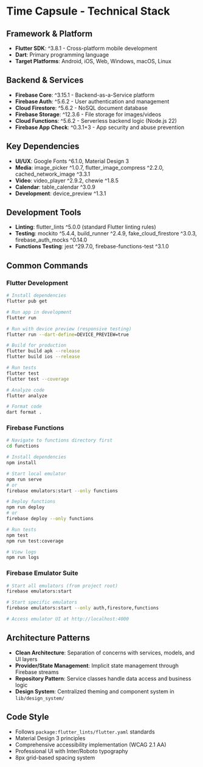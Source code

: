 # Time Capsule - Technical Stack

## Framework & Platform
- **Flutter SDK**: ^3.8.1 - Cross-platform mobile development
- **Dart**: Primary programming language
- **Target Platforms**: Android, iOS, Web, Windows, macOS, Linux

## Backend & Services
- **Firebase Core**: ^3.15.1 - Backend-as-a-Service platform
- **Firebase Auth**: ^5.6.2 - User authentication and management
- **Cloud Firestore**: ^5.6.2 - NoSQL document database
- **Firebase Storage**: ^12.3.6 - File storage for images/videos
- **Cloud Functions**: ^5.6.2 - Serverless backend logic (Node.js 22)
- **Firebase App Check**: ^0.3.1+3 - App security and abuse prevention

## Key Dependencies
- **UI/UX**: Google Fonts ^6.1.0, Material Design 3
- **Media**: image_picker ^1.0.7, flutter_image_compress ^2.2.0, cached_network_image ^3.3.1
- **Video**: video_player ^2.9.2, chewie ^1.8.5
- **Calendar**: table_calendar ^3.0.9
- **Development**: device_preview ^1.3.1

## Development Tools
- **Linting**: flutter_lints ^5.0.0 (standard Flutter linting rules)
- **Testing**: mockito ^5.4.4, build_runner ^2.4.9, fake_cloud_firestore ^3.0.3, firebase_auth_mocks ^0.14.0
- **Functions Testing**: jest ^29.7.0, firebase-functions-test ^3.1.0

## Common Commands

### Flutter Development
```bash
# Install dependencies
flutter pub get

# Run app in development
flutter run

# Run with device preview (responsive testing)
flutter run --dart-define=DEVICE_PREVIEW=true

# Build for production
flutter build apk --release
flutter build ios --release

# Run tests
flutter test
flutter test --coverage

# Analyze code
flutter analyze

# Format code
dart format .
```

### Firebase Functions
```bash
# Navigate to functions directory first
cd functions

# Install dependencies
npm install

# Start local emulator
npm run serve
# or
firebase emulators:start --only functions

# Deploy functions
npm run deploy
# or
firebase deploy --only functions

# Run tests
npm test
npm run test:coverage

# View logs
npm run logs
```

### Firebase Emulator Suite
```bash
# Start all emulators (from project root)
firebase emulators:start

# Start specific emulators
firebase emulators:start --only auth,firestore,functions

# Access emulator UI at http://localhost:4000
```

## Architecture Patterns
- **Clean Architecture**: Separation of concerns with services, models, and UI layers
- **Provider/State Management**: Implicit state management through Firebase streams
- **Repository Pattern**: Service classes handle data access and business logic
- **Design System**: Centralized theming and component system in `lib/design_system/`

## Code Style
- Follows `package:flutter_lints/flutter.yaml` standards
- Material Design 3 principles
- Comprehensive accessibility implementation (WCAG 2.1 AA)
- Professional UI with Inter/Roboto typography
- 8px grid-based spacing system